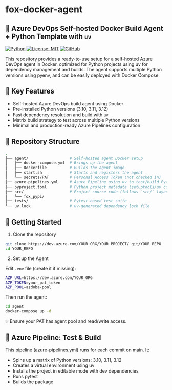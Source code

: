# fox-docker-agent

## 🧪 Azure DevOps Self-hosted Docker Build Agent + Python Template with `uv`

[![Python](https://img.shields.io/badge/Python-3.10%2B-darkcyan)](https://pypi.org/project/irene-sankey/)
[![License: MIT](https://img.shields.io/badge/License-MIT-orange.svg)](https://github.com/fox-techniques/irene-sankey/blob/main/LICENSE)
[![GitHub](https://img.shields.io/badge/GitHub-fox--docker--agent-181717?logo=github)](https://github.com/fox-techniques/fox-docker-agent)

This repository provides a ready-to-use setup for a self-hosted Azure DevOps agent in Docker, optimized for Python projects using uv for dependency management and builds. The agent supports multiple Python versions using pyenv, and can be easily deployed with Docker Compose.


## 🚀 Key Features

- Self-hosted Azure DevOps build agent using Docker
- Pre-installed Python versions (3.10, 3.11, 3.12)
- Fast dependency resolution and build with `uv`
- Matrix build strategy to test across multiple Python versions
- Minimal and production-ready Azure Pipelines configuration


## 📁 Repository Structure

```bash
.
├── agent/                  # Self-hosted agent Docker setup
│   ├── docker-compose.yml  # Brings up the agent
│   ├── Dockerfile          # Builds the agent image
│   ├── start.sh            # Starts and registers the agent
│   └── secrets/PAT         # Personal Access Token (not checked in)
├── azure-pipelines.yml     # Azure Pipeline using uv to test/build Python project
├── pyproject.toml          # Python project metadata (setuptools/uv compatible)
├── src/                    # Project source code (follows `src/` layout)
│   └── fox_pypi/
├── tests/                  # Pytest-based test suite
└── uv.lock                 # uv-generated dependency lock file
```

## 🚀 Getting Started

1. Clone the repository

```bash
git clone https://dev.azure.com/YOUR_ORG/YOUR_PROJECT/_git/YOUR_REPO
cd YOUR_REPO
```

2. Set up the Agent

Edit `.env` file (create it if missing):

```bash
AZP_URL=https://dev.azure.com/YOUR_ORG
AZP_TOKEN=your_pat_token
AZP_POOL=azdoba-pool
```

Then run the agent:

```bash
cd agent
docker-compose up -d
```

💡 Ensure your PAT has agent pool and read/write access.


## 🧪 Azure Pipeline: Test & Build

This pipeline (azure-pipelines.yml) runs for each commit on main. It:

- Spins up a matrix of Python versions: 3.10, 3.11, 3.12
- Creates a virtual environment using uv
- Installs the project in editable mode with dev dependencies
- Runs pytest
- Builds the package
